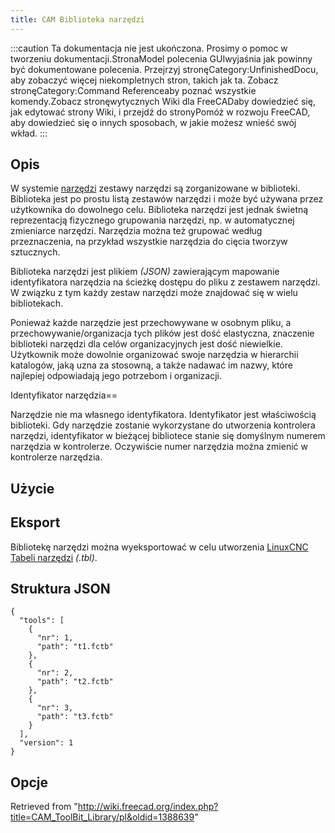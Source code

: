 ```yaml
---
title: CAM Biblioteka narzędzi
---
```

:::caution
Ta dokumentacja nie jest ukończona. Prosimy o pomoc w tworzeniu dokumentacji.StronaModel polecenia GUIwyjaśnia jak powinny być dokumentowane polecenia. Przejrzyj stronęCategory:UnfinishedDocu, aby zobaczyć więcej niekompletnych stron, takich jak ta. Zobacz stronęCategory:Command Referenceaby poznać wszystkie komendy.Zobacz stronęwytycznych Wiki dla FreeCADaby dowiedzieć się, jak edytować strony Wiki, i przejdź do stronyPomóż w rozwoju FreeCAD, aby dowiedzieć się o innych sposobach, w jakie możesz wnieść swój wkład.
:::

## Opis

W systemie [narzędzi](/CAM_Tools/pl "CAM Tools/pl") zestawy narzędzi są zorganizowane w biblioteki. Biblioteka jest po prostu listą zestawów narzędzi i może być używana przez użytkownika do dowolnego celu. Biblioteka narzędzi jest jednak świetną reprezentacją fizycznego grupowania narzędzi, np. w automatycznej zmieniarce narzędzi. Narzędzia można też grupować według przeznaczenia, na przykład wszystkie narzędzia do cięcia tworzyw sztucznych.

Biblioteka narzędzi jest plikiem *(JSON)* zawierającym mapowanie identyfikatora narzędzia na ścieżkę dostępu do pliku z zestawem narzędzi. W związku z tym każdy zestaw narzędzi może znajdować się w wielu bibliotekach.

Ponieważ każde narzędzie jest przechowywane w osobnym pliku, a przechowywanie/organizacja tych plików jest dość elastyczna, znaczenie biblioteki narzędzi dla celów organizacyjnych jest dość niewielkie. Użytkownik może dowolnie organizować swoje narzędzia w hierarchii katalogów, jaką uzna za stosowną, a także nadawać im nazwy, które najlepiej odpowiadają jego potrzebom i organizacji.

Identyfikator narzędzia==

Narzędzie nie ma własnego identyfikatora. Identyfikator jest właściwością biblioteki. Gdy narzędzie zostanie wykorzystane do utworzenia kontrolera narzędzi, identyfikator w bieżącej bibliotece stanie się domyślnym numerem narzędzia w kontrolerze. Oczywiście numer narzędzia można zmienić w kontrolerze narzędzia.

## Użycie

## Eksport

Bibliotekę narzędzi można wyeksportować w celu utworzenia [LinuxCNC Tabeli narzędzi](http://wiki.linuxcnc.org/cgi-bin/wiki.pl?ToolTable) *(.tbl)*.

## Struktura JSON

```
{
  "tools": [
    {
      "nr": 1,
      "path": "t1.fctb"
    },
    {
      "nr": 2,
      "path": "t2.fctb"
    },
    {
      "nr": 3,
      "path": "t3.fctb"
    }
  ],
  "version": 1
}

```

## Opcje

Retrieved from "<http://wiki.freecad.org/index.php?title=CAM_ToolBit_Library/pl&oldid=1388639>"